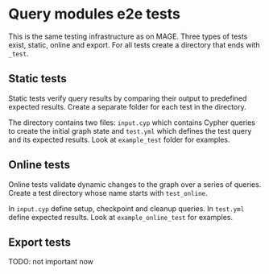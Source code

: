 # Query modules e2e tests

This is the same testing infrastructure as on MAGE.
Three types of tests exist, static, online and export.
For all tests create a directory that ends with `_test`.


## Static tests
Static tests verify query results by comparing their output to predefined expected results.  Create a separate folder for each test in the directory. 

The directory contains two files: `input.cyp` which contains Cypher queries to create the initial graph state and `test.yml` which defines the test query and its expected results. Look at `example_test` folder for examples.

## Online tests
Online tests validate dynamic changes to the graph over a series of queries. Create a test directory whose name starts with `test_online`.

In `input.cyp` define setup, checkpoint and cleanup queries. In `test.yml` define expected results. Look at `example_online_test` for examples.

## Export tests
TODO: not important now
